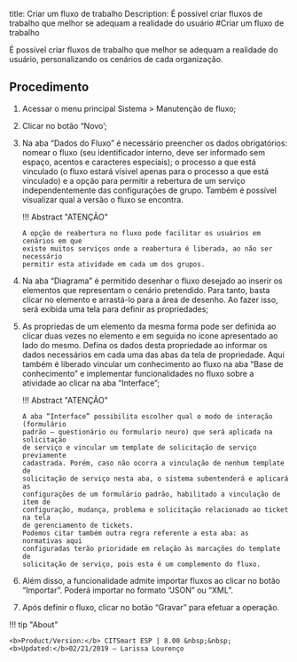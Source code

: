 title: Criar um fluxo de trabalho
Description: É possível criar fluxos de trabalho que melhor se adequam a realidade do usuário
#Criar um fluxo de trabalho

 É possível criar fluxos de trabalho que melhor se adequam a realidade do usuário, personalizando os cenários de cada organização.

Procedimento
------------

1.  Acessar o menu principal Sistema \> Manutenção de fluxo;

2.  Clicar no botão “Novo’;

3.  Na aba “Dados do Fluxo” é necessário preencher os dados obrigatórios: nomear
    o fluxo (seu identificador interno, deve ser informado sem espaço, acentos e
    caracteres especiais); o processo a que está vinculado (o fluxo estará
    vísivel apenas para o processo a que está vinculado) e a opção para permitir
    a rebertura de um serviço independentemente das configurações de grupo.
    Também é possível visualizar qual a versão o fluxo se encontra.

    !!! Abstract "ATENÇÃO"

        A opção de reabertura no fluxo pode facilitar os usuários em cenários em que
        existe muitos serviços onde a reabertura é liberada, ao não ser necessário
        permitir esta atividade em cada um dos grupos.  

3.  Na aba “Diagrama” é permitido desenhar o fluxo desejado ao inserir os
    elementos que representam o cenário pretendido. Para tanto, basta clicar no
    elemento e arrastá-lo para a área de desenho. Ao fazer isso, será exibida
    uma tela para definir as propriedades;

4.  As propriedas de um elemento da mesma forma pode ser definida ao clicar duas
    vezes no elemento e em seguida no ícone apresentado ao lado do mesmo. Defina
    os dados desta propriedade ao informar os dados necessários em cada uma das
    abas da tela de propriedade. Aqui também é liberado vincular um conhecimento
    ao fluxo na aba “Base de conhecimento” e implementar funcionalidades no
    fluxo sobre a atividade ao clicar na aba “Interface”;

    !!! Abstract "ATENÇÃO"

        A aba “Interface” possibilita escolher qual o modo de interação (formulário
        padrão – questionário ou formulario neuro) que será aplicada na solicitação
        de serviço e vincular um template de solicitação de serviço previamente
        cadastrada. Porém, caso não ocorra a vinculação de nenhum template de
        solicitação de serviço nesta aba, o sistema subentenderá e aplicará as
        configurações de um formulário padrão, habilitado a vinculação de item de
        configuração, mudança, problema e solicitação relacionado ao ticket na tela
        de gerenciamento de tickets.  
        Podemos citar também outra regra referente a esta aba: as normativas aqui
        configuradas terão prioridade em relação às marcações do template de
        solicitação de serviço, pois esta é um complemento do fluxo.  

5.  Além disso, a funcionalidade admite importar fluxos ao clicar no botão
    “Importar”. Poderá importar no formato “JSON” ou “XML”.

6.  Após definir o fluxo, clicar no botão “Gravar” para efetuar a operação.

!!! tip "About"

    <b>Product/Version:</b> CITSmart ESP | 8.00 &nbsp;&nbsp;
    <b>Updated:</b>02/21/2019 – Larissa Lourenço

